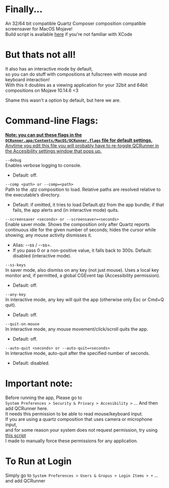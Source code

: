 # Finally... 
An 32/64 bit compatible Quartz Composer composition compatible screensaver for MacOS Mojave! <br>
Build script is available [here](https://github.com/g-l-i-t-c-h-o-r-s-e/QCRunner/blob/main/QCRunner/build.sh) if you're not familiar with XCode

# But thats not all!
It also has an interactive mode by default, <br> so you can do stuff with compositions at fullscreen with mouse and keyboard interaction! <br>
With this it doubles as a viewing application for your 32bit and 64bit compositions on Mojave 10.14.6 <3

Shame this wasn't a option by default, but here we are.

# Command-line Flags:
<ins>**Note: you can put these flags in the `QCRunner.app/Contents/MacOS/QCRunner.flags` file for default settings.**</ins><br>
<ins>Anytime you edit this file you will probably have to re-toggle QCRunner in the Accesibility settings window that pops up.</ins>

`--debug` <br>
Enables verbose logging to console. 
- Default: off.

`--comp <path> or --comp=<path>` <br>
Path to the .qtz composition to load. Relative paths are resolved relative to the executable’s directory.
  - Default: if omitted, it tries to load Default.qtz from the app bundle; if that fails, the app alerts and (in interactive mode) quits.

`--screensaver <seconds> or --screensaver=<seconds>` <br>
Enable saver mode. Shows the composition only after Quartz reports continuous idle for the given number of seconds; hides the cursor while showing; any mouse activity dismisses it.
  - Alias: --ss <seconds> / --ss=<seconds>.
  - If you pass 0 or a non-positive value, it falls back to 300s.
Default: disabled (interactive mode).

`--ss-keys` <br>
In saver mode, also dismiss on any key (not just mouse). Uses a local key monitor and, if permitted, a global CGEvent tap (Accessibility permission).
  - Default: off.

`--any-key` <br>
In interactive mode, any key will quit the app (otherwise only Esc or Cmd+Q quit).
  - Default: off.

`--quit-on-mouse` <br>
In interactive mode, any mouse movement/click/scroll quits the app.
  - Default: off.

`--auto-quit <seconds> or --auto-quit=<seconds>` <br>
In interactive mode, auto-quit after the specified number of seconds.
  - Default: disabled.

# Important note:
Before running the app, Please go to <br> 
`System Preferences > Security & Privacy > Accesibility >` ... And then add QCRunner here. <br>
It needs this permission to be able to read mouse/keyboard input. <br>
If you are using a quartz composition that uses camera or microphone input, <br> 
and for some reason your system does not request permission, try using [this script](https://gist.github.com/g-l-i-t-c-h-o-r-s-e/fe1e3215cde369806c9fef50e3b15b30) <br> I made to manually force these permissions for any application.

# To Run at Login
Simply go to `System Preferences > Users & Gropus > Login Items > +` ... and add QCRunner

